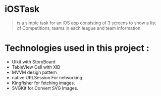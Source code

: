 # iOSTask

 >  is a simple task for an iOS  app consisting of 3 screens to show a list of Competitions, teams in each league and team information.
 

# Technologies used in this project : 
- UIkit with StoryBoard
- TableView Cell with XIB 
- MVVM design pattern 
- native URLSession For networking 
- Kingfisher for fetching images.
- SVGKit for Convert SVG Images.
